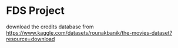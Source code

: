 # FDS Project
download the credits database from https://www.kaggle.com/datasets/rounakbanik/the-movies-dataset?resource=download